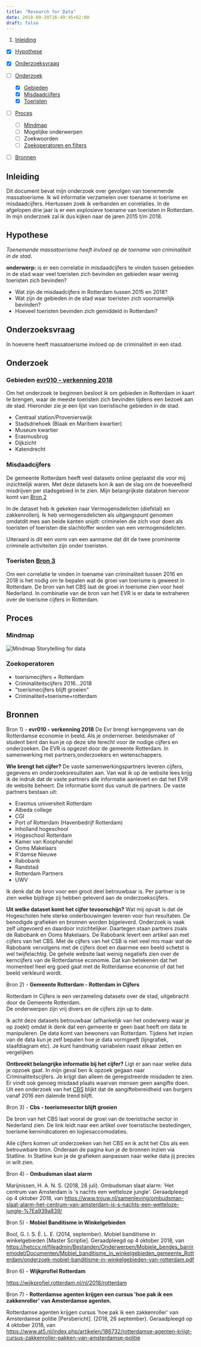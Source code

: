 ```yaml
---
title: "Research for Data"
date: 2018-09-20T16:49:45+02:00
draft: false
---
```


1. [Inleiding](#inleiding)
- [X] [Hypothese](#hypothese)
- [X] [Onderzoeksvraag](#onderzoeksvraag)
- [ ] [Onderzoek](#onderzoek)
    - [X] [Gebieden](#gebieden)
    - [X] [Misdaadcijfers](#misdaadcijfers)
    - [X] [Toeristen](#toeristen)
- [ ] [Proces](#Proces)
    - [ ] [Mindmap](#mindmap)
    - [ ] Mogelijke onderwerpen
    - [ ] Zoekwoorden
    - [ ] [Zoekoperatoren en filters](#zoekoperatoren)
- [ ] [Bronnen](#bronnen)


## Inleiding
Dit document bevat mijn onderzoek over gevolgen van toenemende massatoerisme. Ik wil informatie verzamelen over toename in toerisme en misdaadcijfers. Hiertussen zoek ik verbanden en correlaties. In de afgelopen drie jaar is er een explosieve toename van toeristen in Rotterdam. In mijn onderzoek zal ik dus kijken naar de jaren 2015 t/m 2018.

## Hypothese
_Toenemende massatoerisme heeft invloed op de toename van criminaliteit in de stad._

**onderwerp:** is er een correlatie in misdaadcijfers te vinden tussen gebieden in de stad waar veel toeristen zich bevinden en gebieden waar weinig toeristen zich bevinden?

* Wat zijn de misdaadcijfers in Rotterdam tussen 2015 en 2018?
* Wat zijn de gebieden in de stad waar toeristen zich voornamelijk bevinden?
* Hoeveel toeristen bevinden zich gemiddeld in Rotterdam?

## Onderzoeksvraag
In hoeverre heeft massatoerisme invloed op de criminaliteit in een stad.

## Onderzoek

### Gebieden [evr010 - verkenning 2018](https://evr010.nl/verkenning-2018/aantrekkelijk-voor-bezoekers-bewoners-ondernemers/aantrekkelijk-voor-toeristen-en-inwoners/)
Om het onderzoek te beginnen besloot ik om gebieden in Rotterdam in kaart te brengen, waar de meeste toeristen zich bevinden tijdens een bezoek aan de stad. Hieronder zie je een lijst van toeristische gebieden in de stad.

- Centraal station/Provenierswijk
- Stadsdriehoek (Blaak en Maritiem kwartier)
- Museum kwartier
- Erasmusbrug
- Dijkzicht
- Katendrecht

### Misdaadcijfers
De gemeente Rotterdam heeft veel datasets online geplaatst die voor mij inzichtelijk waren. Met deze datasets kon ik aan de slag om de hoeveelheid misdrijven per stadsgebied in te zien.
Mijn belangrijkste databron hiervoor komt van [Bron 2](https://rotterdam.incijfers.nl/Jive)

In de dataset heb ik gekeken naar Vermogensdelicten (diefstal) en zakkenrollerij. Ik heb vermogensdelicten als uitgangspunt genomen omdatdit mes aan beide kanten snijdt: criminelen die zich voor doen als toeristen of toeristen die slachtoffer worden van een vermogensdelicten.

Uiteraard is dit een vorm van een aanname dat dit de twee prominente criminele activiteiten zijn onder toeristen.

### Toeristen [Bron 3](https://www.cbs.nl/nl-nl/nieuws/2017/34/toerismesector-blijft-groeien)

Om een correlatie te vinden in toename van criminaliteit tussen 2016 en 2018 is het nodig om te bepalen wat de groei van toerisme is geweest in Rotterdam. De bron van het CBS laat de groei in toerisme zien voor heel Nederland. In combinatie van de bron van het EVR is er data te extraheren over de toerisme cijfers in Rotterdam.


## Proces

### Mindmap
![Mindmap Storytelling for data](https://github.com/Techdemo/datavisualisatie/blob/master/site/static/mindmap.jpg?raw=true "Mindmap")






### Zoekoperatoren
- toerismecijfers + Rotterdam
- Criminaliteitscijfers 2016...2018
- "toerismecijfers blijft groeien"
- Criminaliteit+toerisme+rotterdam

## Bronnen

Bron 1) - **evr010 - verkenning 2018**
De Evr brengt kerngegevens van de Rotterdamse economie in beeld. Als je ondernemer. beleidsmaker of student bent dan kun je op deze site terecht voor de nodige cijfers en onderzoeken. De EVR is opgezet door de gemeente Rotterdam. In samenwerking met partners,onderzoekers en wetenschappers.

**Wie brengt het cijfer?**
De vaste samenwerkingspartners leveren cijfers, gegevens en onderzoeksresultaten aan.
Van wat ik op de website lees krijg ik de indruk dat de vaste partners alle informatie aanlevert en dat het EVR de website beheert. De informatie komt dus vanuit de partners. De vaste partners bestaan uit:

- Erasmus universiteit Rotterdam
- Albeda college
- CGI
- Port of Rotterdam (Havenbedrijf Rotterdam)
- Inholland hogeschool
- Hogeschool Rotterdam
- Kamer van Koophandel
- Ooms Makelaars
- R'damse Nieuwe
- Rabobank
- Randstad
- Rotterdam Partners
- UWV

Ik denk dat de bron voor een groot deel betrouwbaar is. Per partner is te zien welke bijdrage zij hebben geleverd aan de onderzoekscijfers.

**Uit welke dataset komt het cijfer tevoorschijn?**
Wat mij opvalt is dat de Hogescholen hele sterke onderbouwingen leveren voor hun resultaten. De benodigde grafieken en bronnen worden bijgeleverd. Onderzoek is vaak zelf uitgevoerd en daardoor inzichtelijker. Daartegen staan partners zoals de Rabobank en Ooms Makelaars. De Rabobank levert een artikel aan met cijfers van het CBS. Met de cijfers van het CSB is niet veel mis maar wat de Rabobank vervolgens met de cijfers doet en daarmee een beeld schetst is wel twijfelachtig.
De gehele website laat weinig negatiefs zien over de kerncijfers van de Rotterdamse economie. Dat kan betekenen dat het momenteel heel erg goed gaat met de Rotterdamse economie of dat het beeld verkleurd wordt.



Bron 2) - **Gemeente Rotterdam - Rotterdam in Cijfers**

Rotterdam in Cijfers is een verzameling datasets over de stad, uitgebracht door de Gemeente Rotterdam.  
De onderwerpen zijn vrij divers en de cijfers zijn up to date.

Ik acht deze datasets betrouwbaar (afhankelijk van het onderwerp waar je op zoekt) omdat ik denk dat een gemeente er geen baat heeft om data te manipuleren. De data komt van bewoners van Rotterdam. Tijdens het inzien van de data kun je zelf bepalen hoe je data vormgeeft (lijngrafiek, staafdiagram etc). Je kunt handmatig variabelen naast elkaar zetten en vergelijken.

**Ontbreekt belangrijke informatie bij het cijfer?**
Ligt er aan naar welke data je opzoek gaat. In mijn geval ben ik opzoek gegaan naar Criminaliteitscijfers. Je krijgt dan alleen de geregistreerde misdaden te zien. Er vindt ook genoeg misdaad plaats waarvan mensen geen aangifte doen. Uit een onderzoek van het [CBS](https://www.cbs.nl/nl-nl/achtergrond/2016/46/melding-en-aangifte-van-veelvoorkomende-criminaliteit) blijkt dat de aangiftebereidheid van burgers vanaf 2016 een dalende trend blijft.


Bron 3) - **Cbs - toerismesector blijft groeien**

De bron van het CBS laat vooral de groei van de toeristische sector in Nederland zien. De link leidt naar een artikel over toeristische bestedingen, toerisme kernindicatoren en logiesaccomodaties.

Alle cijfers komen uit onderzoeken van het CBS en ik acht het Cbs als een betrouwbare bron. Onderaan de pagina kun je de bronnen inzien via Statline. In Statline kun je de grafieken aanpassen naar welke data jij precies in wilt zien.

Bron 4) - **Ombudsman slaat alarm**

Marijnissen, H. A. N. S. (2018, 28 juli). Ombudsman slaat alarm: 'Het centrum van Amsterdam is 's nachts een wetteloze jungle'. Geraadpleegd op 4 oktober 2018, van https://www.trouw.nl/samenleving/ombudsman-slaat-alarm-het-centrum-van-amsterdam-is-s-nachts-een-wetteloze-jungle-%7Ea939a839/

Bron 5) - **Mobiel Banditisme in Winkelgebieden**

Bool, G. I. S. È. L. E. (2014, september). Mobiel banditisme in winkelgebieden [Master Scriptie]. Geraadpleegd op 4 oktober 2018, van https://hetccv.nl/fileadmin/Bestanden/Onderwerpen/Mobiele_bendes_barriremodel/Documenten/Mobiel_banditisme_in_winkelgebieden_gemeente_Rotterdam/onderzoek-mobiel-banditisme-in-winkelgebieden-van-rotterdam.pdf

Bron 6) - **Wijkprofiel Rotterdam**

https://wijkprofiel.rotterdam.nl/nl/2018/rotterdam

Bron 7) - **Rotterdamse agenten krijgen een cursus 'hoe pak ik een zakkenroller' van Amsterdamse agenten.**

Rotterdamse agenten krijgen cursus 'hoe pak ik een zakkenroller' van Amsterdamse politie [Persbericht]. (2018, 26 september). Geraadpleegd op 4 oktober 2018, van https://www.at5.nl/index.php/artikelen/186732/rotterdamse-agenten-krijgt-cursus-zakkenroller-pakken-van-amsterdamse-politie
